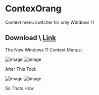 # ContexOrang
Context menu switcher for only Windows 11

## Download \ [Link](https://github.com/adasjusk/ContexOrang/releases/download/1.0/OrangContx.exe)

The New Windows 11 Context Menus: 

![image](https://github.com/user-attachments/assets/27fe9f20-aabf-4acc-89d5-bf3f7e96193f) 
![image](https://github.com/user-attachments/assets/06b09451-71ea-420a-b9ff-6ff3be69084d) 

After This Tool: 

![image](https://github.com/user-attachments/assets/29f1cb11-4d9d-40ae-971e-b30bd218c1b7) 
![image](https://github.com/user-attachments/assets/e06739ed-6c10-4701-8990-fa3769080861) 
 
So Thats How 

